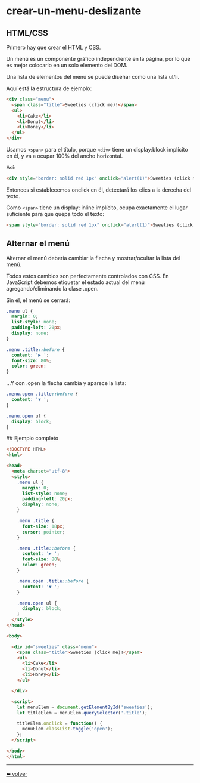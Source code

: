# crear-un-menu-deslizante

## HTML/CSS

Primero hay que crear el HTML y CSS.

Un menú es un componente gráfico independiente en la página, por lo que es mejor colocarlo en un solo elemento del DOM.

Una lista de elementos del menú se puede diseñar como una lista ul/li.

Aquí está la estructura de ejemplo:

````html
<div class="menu">
  <span class="title">Sweeties (click me)!</span>
  <ul>
    <li>Cake</li>
    <li>Donut</li>
    <li>Honey</li>
  </ul>
</div>
````

Usamos `<span>` para el título, porque `<div>` tiene un display:block implícito en él, y va a ocupar 100% del ancho horizontal.

Así:

````html
<div style="border: solid red 1px" onclick="alert(1)">Sweeties (click me)!</div>
````

Entonces si establecemos onclick en él, detectará los clics a la derecha del texto.

Como `<span>` tiene un display: inline implícito, ocupa exactamente el lugar suficiente para que quepa todo el texto:

````html
<span style="border: solid red 1px" onclick="alert(1)">Sweeties (click me)!</span>
````

## Alternar el menú

Alternar el menú debería cambiar la flecha y mostrar/ocultar la lista del menú.

Todos estos cambios son perfectamente controlados con CSS. En JavaScript debemos etiquetar el estado actual del menú agregando/eliminando la clase .open.

Sin él, el menú se cerrará:

````css
.menu ul {
  margin: 0;
  list-style: none;
  padding-left: 20px;
  display: none;
}

.menu .title::before {
  content: '▶ ';
  font-size: 80%;
  color: green;
}
````

…Y con .open la flecha cambia y aparece la lista:

````css
.menu.open .title::before {
  content: '▼ ';
}

.menu.open ul {
  display: block;
}
````

## Ejemplo completo

````html
<!DOCTYPE HTML>
<html>

<head>
  <meta charset="utf-8">
  <style>
    .menu ul {
      margin: 0;
      list-style: none;
      padding-left: 20px;
      display: none;
    }

    .menu .title {
      font-size: 18px;
      cursor: pointer;
    }

    .menu .title::before {
      content: '▶ ';
      font-size: 80%;
      color: green;
    }

    .menu.open .title::before {
      content: '▼ ';
    }

    .menu.open ul {
      display: block;
    }
  </style>
</head>

<body>

  <div id="sweeties" class="menu">
    <span class="title">Sweeties (click me)!</span>
    <ul>
      <li>Cake</li>
      <li>Donut</li>
      <li>Honey</li>
    </ul>

  </div>

  <script>
    let menuElem = document.getElementById('sweeties');
    let titleElem = menuElem.querySelector('.title');

    titleElem.onclick = function() {
      menuElem.classList.toggle('open');
    };
  </script>

</body>
</html>
````


---
[⬅️ volver](https://github.com/VictorHugoAguilar/javascript-interview-questions-explained/blob/main/theory-event/introduction-browser-events/readme.md#crear-un-menu-deslizante)
